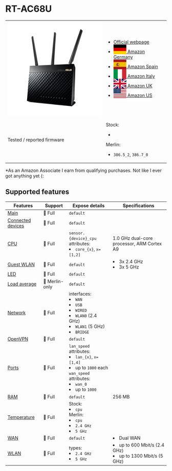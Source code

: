 # RT-AC68U

<table>
<tr><td><img src="/devices/RT-AC68U.png" width="300"></td><td>

- [Official webpage](https://www.asus.com/us/networking-iot-servers/wifi-routers/asus-wifi-routers/rtac68u/)
- [<img src="/flags/de.svg" height="30" style="vertical-align:bottom;" alt="Germany"> Amazon Germany](https://amzn.to/3UU0RSz)
- [<img src="/flags/es.svg" height="30" style="vertical-align:bottom;" alt="Spain"> Amazon Spain](https://amzn.to/3EqU2T7)
- [<img src="/flags/it.svg" height="30" style="vertical-align:bottom;" alt="Italy"> Amazon Italy](https://amzn.to/3hC8E9w)
- [<img src="/flags/gb.svg" height="30" style="vertical-align:bottom;" alt="UK"> Amazon UK](https://amzn.to/3Eo8v2h)
- [<img src="/flags/us.svg" height="30" style="vertical-align:bottom;" alt="USA"> Amazon US](https://amzn.to/3TxtsvZ)
</td></tr>
<tr><td>Tested / reported firmware</td><td>

Stock:
- ` `

Merlin:
- `386.5_2`, `386.7_0`
</td></tr>
</table>

*As an Amazon Associate I earn from qualifying purchases. Not like I ever got anything yet (:

## Supported features

|Features|Support|Expose details|Specifications|
|--------|-------|--------------|--------------|
|[Main](/features/0_main.md)|:green_heart: Full|`default`|
|[Connected devices](/features/connected-devices.md)|:green_heart: Full|`default`|
|[CPU](/features/cpu.md)|:green_heart: Full|`sensor.{device}_cpu` attributes:<li>`core_{x}`, `x=[1,2]`</li>|1.0 GHz dual-core processor, ARM Cortex A9|
|[Guest WLAN](/features/guest-wlan.md)|:green_heart: Full|`default`|<li>3x 2.4 GHz</li><li>3x 5 GHz</li>|
|[LED](/features/led.md)|:green_heart: Full|`default`|
|[Load average](/features/load-average.md)|:yellow_heart: Merlin-only|`default`|
|[Network](/features/network.md)|:green_heart: Full|interfaces:<li>`WAN`</li><li>`USB`</li><li>`WIRED`</li><li>`WLAN0` (2.4 GHz)</li><li>`WLAN1` (5 GHz)</li><li>`BRIDGE`</li>|
|[OpenVPN](/features/openvpn.md)|:green_heart: Full|`default`|
|[Ports](/features/ports.md)|:green_heart: Full|`lan_speed` attributes:<li>`lan_{x}`, `x=[1,4]`</li><li>up to `1000` each</li>`wan_speed` attributes:<li>`wan_0`</li><li>up to `1000`</li>||
|[RAM](/features/ram.md)|:green_heart: Full|`default`|256 MB|
|[Temperature](/features/temperature.md)|:green_heart: Full|Stock:<li>`cpu`</li>Merlin:<li>`cpu`</li><li>`2.4 GHz`</li><li>`5 GHz`</li>|
|[WAN](/features/wan.md)|:green_heart: Full|`default`|<li>Dual WAN</li>|
|[WLAN](/features/wlan.md)|:green_heart: Full|types:<li>`2.4 GHz`</li><li>`5 GHz`</li>|<li>up to 600 Mbit/s (2.4 GHz)</li><li>up to 1300 Mbit/s (5 GHz)</li>|
